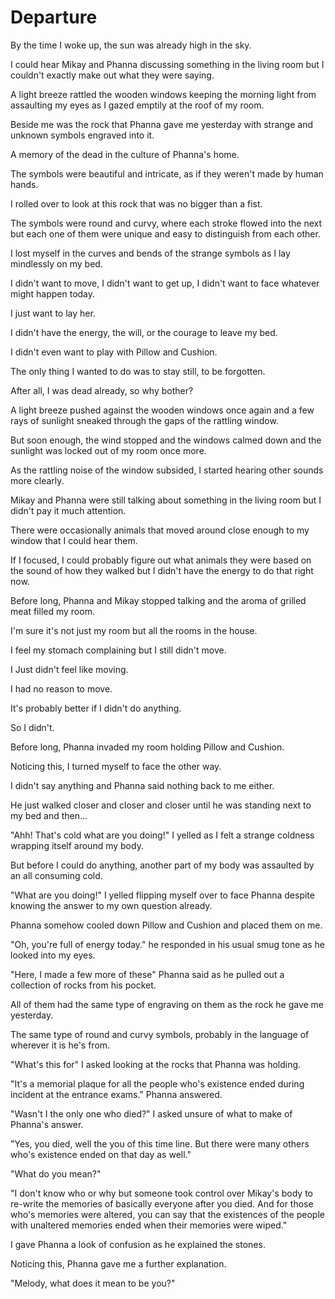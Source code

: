 # Departure

By the time I woke up, the sun was already high in the sky.

I could hear Mikay and Phanna discussing something in the living room but I couldn't exactly make out what they were saying.

A light breeze rattled the wooden windows keeping the morning light from assaulting my eyes as I gazed emptily at the roof of my room.

Beside me was the rock that Phanna gave me yesterday with strange and unknown symbols engraved into it.

A memory of the dead in the culture of Phanna's home.

The symbols were beautiful and intricate, as if they weren't made by human hands.

I rolled over to look at this rock that was no bigger than a fist.

The symbols were round and curvy, where each stroke flowed into the next but each one of them were unique and easy to distinguish from each other.

I lost myself in the curves and bends of the strange symbols as I lay mindlessly on my bed.

I didn't want to move, I didn't want to get up, I didn't want to face whatever might happen today.

I just want to lay her.

I didn't have the energy, the will, or the courage to leave my bed.

I didn't even want to play with Pillow and Cushion. 

The only thing I wanted to do was to stay still, to be forgotten.

After all, I was dead already, so why bother?

A light breeze pushed against the wooden windows once again and a few rays of sunlight sneaked through the gaps of the rattling window.

But soon enough, the wind stopped and the windows calmed down and the sunlight was locked out of my room once more.

As the rattling noise of the window subsided, I started hearing other sounds more clearly.

Mikay and Phanna were still talking about something in the living room but I didn't pay it much attention.

There were occasionally animals that moved around close enough to my window that I could hear them.

If I focused, I could probably figure out what animals they were based on the sound of how they walked but I didn't have the energy to do that right now.

Before long, Phanna and Mikay stopped talking and the aroma of grilled meat filled my room.

I'm sure it's not just my room but all the rooms in the house.

I feel my stomach complaining but I still didn't move. 

I Just didn't feel like moving. 

I had no reason to move.

It's probably better if I didn't do anything.

So I didn't.

Before long, Phanna invaded my room holding Pillow and Cushion.

Noticing this, I turned myself to face the other way.

I didn't say anything and Phanna said nothing back to me either.

He just walked closer and closer and closer until he was standing next to my bed and then...

"Ahh! That's cold what are you doing!" I yelled as I felt a strange coldness wrapping itself around my body.

But before I could do anything, another part of my body was assaulted by an all consuming cold.

"What are you doing!" I yelled flipping myself over to face Phanna despite knowing the answer to my own question already.

Phanna somehow cooled down Pillow and Cushion and placed them on me. 

"Oh, you're full of energy today." he responded in his usual smug tone as he looked into my eyes.

"Here, I made a few more of these" Phanna said as he pulled out a collection of rocks from his pocket.

All of them had the same type of engraving on them as the rock he gave me yesterday.

The same type of round and curvy symbols, probably in the language of wherever it is he's from.

"What's this for" I asked looking at the rocks that Phanna was holding.

"It's a memorial plaque for all the people who's existence ended during incident at the entrance exams." Phanna answered.

"Wasn't I the only one who died?" I asked unsure of what to make of Phanna's answer.

"Yes, you died, well the you of this time line. But there were many others who's existence ended on that day as well."

"What do you mean?"

"I don't know who or why but someone took control over Mikay's body to re-write the memories of basically everyone after you died. And for those who's memories were altered, you can say that the existences of the people with unaltered memories ended when their memories were wiped."

I gave Phanna a look of confusion as he explained the stones. 

Noticing this, Phanna gave me a further explanation.

"Melody, what does it mean to be you?"

